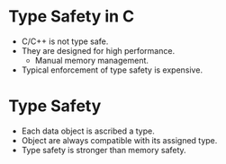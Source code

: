 # Type Safety in C
* C/C++ is not type safe.
* They are designed for high performance.
    * Manual memory management.
* Typical enforcement of type safety is expensive.

# Type Safety
* Each data object is ascribed a type.
* Object are always compatible with its assigned type.
* Type safety is stronger than memory safety.
